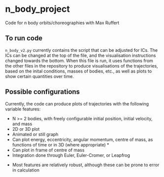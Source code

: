 # n_body_project
Code for n body orbits/choreographies with Max Ruffert


## To run code

`n_body_v2.py` currently contains the script that can be adjusted for ICs. The ICs can be changed at the top of the file, and the visualisation instructions changed towards the bottom. When this file is run, it uses functions from the other files in the repository to produce visualisations of the trajectories, based on the inital conditions, masses of bodies, etc., as well as plots to show certain quantities over time.

## Possible configurations

Currently, the code can produce plots of trajectories with the following variable features:
- N >= 2 bodies, with freely configurable initial position, initial velocity, and mass
- 2D or 3D plot
- Animated or still graph
- Can plot energy, eccentricity, angular momentum, centre of mass, as functions of time or in 3D (where appropriate) *
- Can plot in frame of centre of mass
- Integration done through Euler, Euler-Cromer, or Leapfrog

* Most features are relatively robust, although these can be prone to error in calculation
